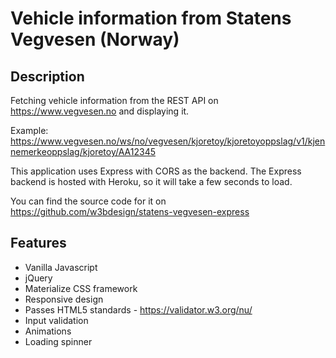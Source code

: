 # Vehicle information from Statens Vegvesen (Norway)

## Description

Fetching vehicle information from the REST API on https://www.vegvesen.no and displaying it.

Example: https://www.vegvesen.no/ws/no/vegvesen/kjoretoy/kjoretoyoppslag/v1/kjennemerkeoppslag/kjoretoy/AA12345

This application uses Express with CORS as the backend. The Express backend is hosted with Heroku, so it will take a few seconds to load.

You can find the source code for it on https://github.com/w3bdesign/statens-vegvesen-express

## Features

- Vanilla Javascript
- jQuery
- Materialize CSS framework
- Responsive design
- Passes HTML5 standards - https://validator.w3.org/nu/
- Input validation
- Animations
- Loading spinner
